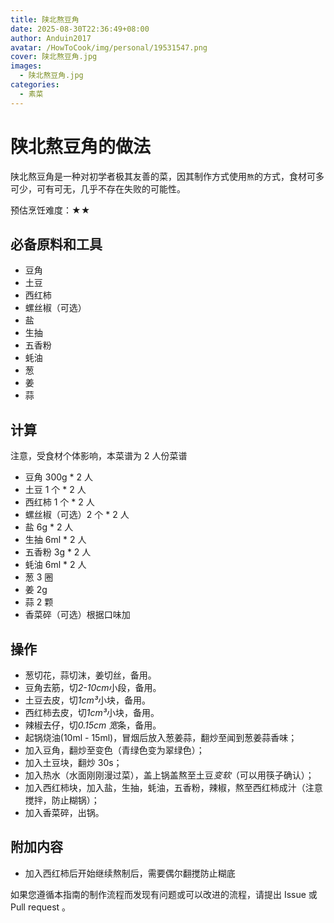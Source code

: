 ```yaml
---
title: 陕北熬豆角
date: 2025-08-30T22:36:49+08:00
author: Anduin2017
avatar: /HowToCook/img/personal/19531547.png
cover: 陕北熬豆角.jpg
images:
  - 陕北熬豆角.jpg
categories:
  - 素菜
---
```


# 陕北熬豆角的做法

陕北熬豆角是一种对初学者极其友善的菜，因其制作方式使用`熬`的方式，食材可多可少，可有可无，几乎不存在失败的可能性。

预估烹饪难度：★★

## 必备原料和工具

- 豆角
- 土豆
- 西红柿
- 螺丝椒（可选）
- 盐
- 生抽
- 五香粉
- 蚝油
- 葱
- 姜
- 蒜

## 计算

注意，受食材个体影响，本菜谱为 2 人份菜谱

- 豆角 300g * 2 人
- 土豆 1 个 * 2 人
- 西红柿 1 个 * 2 人
- 螺丝椒（可选）2 个 * 2 人
- 盐 6g * 2 人
- 生抽 6ml * 2 人
- 五香粉 3g * 2 人
- 蚝油 6ml * 2 人
- 葱 3 圈
- 姜 2g
- 蒜 2 颗
- 香菜碎（可选）根据口味加

## 操作

- 葱切花，蒜切沫，姜切丝，备用。
- 豆角去筋，切*2-10cm*小段，备用。
- 土豆去皮，切*1cm³*小块，备用。
- 西红柿去皮，切*1cm³*小块，备用。
- 辣椒去仔，切*0.15cm 宽*条，备用。
- 起锅烧油(10ml - 15ml)，冒烟后放入葱姜蒜，翻炒至闻到葱姜蒜香味；
- 加入豆角，翻炒至变色（青绿色变为翠绿色）；
- 加入土豆块，翻炒 30s；
- 加入热水（水面刚刚漫过菜），盖上锅盖熬至土豆*变软*（可以用筷子确认）；
- 加入西红柿块，加入盐，生抽，蚝油，五香粉，辣椒，熬至西红柿成汁（注意搅拌，防止糊锅）；
- 加入香菜碎，出锅。

## 附加内容

- 加入西红柿后开始继续熬制后，需要偶尔翻搅防止糊底

如果您遵循本指南的制作流程而发现有问题或可以改进的流程，请提出 Issue 或 Pull request 。
